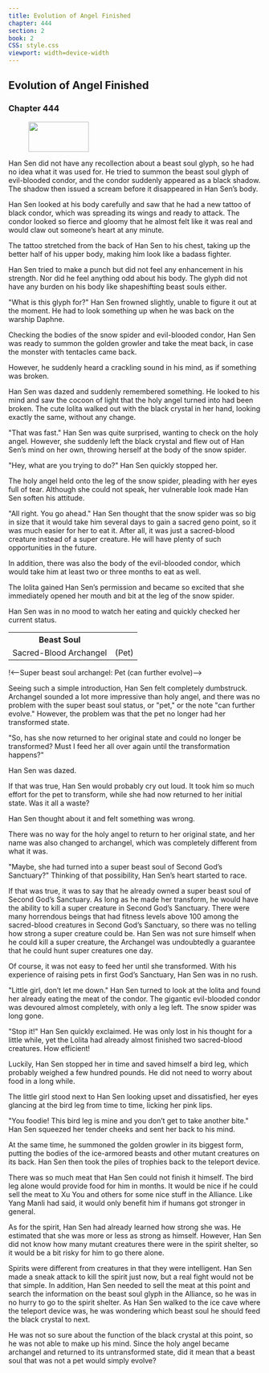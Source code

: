```yaml
---
title: Evolution of Angel Finished
chapter: 444
section: 2
book: 2
CSS: style.css
viewport: width=device-width
---
```


## Evolution of Angel Finished

### Chapter 444

<figure>
	<img src="../Images/gem.gif" alt="" id="gem" width="120" height="60" />
</figure>

Han Sen did not have any recollection about a beast soul glyph, so he had no idea what it was used for. He tried to summon the beast soul glyph of evil-blooded condor, and the condor suddenly appeared as a black shadow. The shadow then issued a scream before it disappeared in Han Sen’s body.

Han Sen looked at his body carefully and saw that he had a new tattoo of black condor, which was spreading its wings and ready to attack. The condor looked so fierce and gloomy that he almost felt like it was real and would claw out someone’s heart at any minute.

The tattoo stretched from the back of Han Sen to his chest, taking up the better half of his upper body, making him look like a badass fighter.

Han Sen tried to make a punch but did not feel any enhancement in his strength. Nor did he feel anything odd about his body. The glyph did not have any burden on his body like shapeshifting beast souls either.

"What is this glyph for?" Han Sen frowned slightly, unable to figure it out at the moment. He had to look something up when he was back on the warship Daphne.

Checking the bodies of the snow spider and evil-blooded condor, Han Sen was ready to summon the golden growler and take the meat back, in case the monster with tentacles came back.

However, he suddenly heard a crackling sound in his mind, as if something was broken.

Han Sen was dazed and suddenly remembered something. He looked to his mind and saw the cocoon of light that the holy angel turned into had been broken. The cute lolita walked out with the black crystal in her hand, looking exactly the same, without any change.

"That was fast." Han Sen was quite surprised, wanting to check on the holy angel. However, she suddenly left the black crystal and flew out of Han Sen’s mind on her own, throwing herself at the body of the snow spider.

"Hey, what are you trying to do?" Han Sen quickly stopped her.

The holy angel held onto the leg of the snow spider, pleading with her eyes full of tear. Although she could not speak, her vulnerable look made Han Sen soften his attitude.

"All right. You go ahead." Han Sen thought that the snow spider was so big in size that it would take him several days to gain a sacred geno point, so it was much easier for her to eat it. After all, it was just a sacred-blood creature instead of a super creature. He will have plenty of such opportunities in the future.

In addition, there was also the body of the evil-blooded condor, which would take him at least two or three months to eat as well.

The lolita gained Han Sen’s permission and became so excited that she immediately opened her mouth and bit at the leg of the snow spider.

Han Sen was in no mood to watch her eating and quickly checked her current status.

<div class”tables”>
    <table class=“beast”>
         <tr>
            <th cold pan=“2”>Beast Soul</th>
         </tr><tr>
             <td>Sacred-Blood Archangel</td>
             <td>(Pet)</td>
         </tr>
    </table>
    !<—Super beast soul archangel: Pet (can further evolve)—>
</div>

Seeing such a simple introduction, Han Sen felt completely dumbstruck. Archangel sounded a lot more impressive than holy angel, and there was no problem with the super beast soul status, or "pet," or the note "can further evolve." However, the problem was that the pet no longer had her transformed state.

"So, has she now returned to her original state and could no longer be transformed? Must I feed her all over again until the transformation happens?"

Han Sen was dazed.

If that was true, Han Sen would probably cry out loud. It took him so much effort for the pet to transform, while she had now returned to her initial state. Was it all a waste?

Han Sen thought about it and felt something was wrong.

There was no way for the holy angel to return to her original state, and her name was also changed to archangel, which was completely different from what it was.

"Maybe, she had turned into a super beast soul of Second God’s Sanctuary?" Thinking of that possibility, Han Sen’s heart started to race.

If that was true, it was to say that he already owned a super beast soul of Second God’s Sanctuary. As long as he made her transform, he would have the ability to kill a super creature in Second God’s Sanctuary. There were many horrendous beings that had fitness levels above 100 among the sacred-blood creatures in Second God’s Sanctuary, so there was no telling how strong a super creature could be. Han Sen was not sure himself when he could kill a super creature, the Archangel was undoubtedly a guarantee that he could hunt super creatures one day.

Of course, it was not easy to feed her until she transformed. With his experience of raising pets in first God’s Sanctuary, Han Sen was in no rush.

"Little girl, don’t let me down." Han Sen turned to look at the lolita and found her already eating the meat of the condor. The gigantic evil-blooded condor was devoured almost completely, with only a leg left. The snow spider was long gone.

"Stop it!" Han Sen quickly exclaimed. He was only lost in his thought for a little while, yet the Lolita had already almost finished two sacred-blood creatures. How efficient!

Luckily, Han Sen stopped her in time and saved himself a bird leg, which probably weighed a few hundred pounds. He did not need to worry about food in a long while.

The little girl stood next to Han Sen looking upset and dissatisfied, her eyes glancing at the bird leg from time to time, licking her pink lips.

"You foodie! This bird leg is mine and you don’t get to take another bite." Han Sen squeezed her tender cheeks and sent her back to his mind.

At the same time, he summoned the golden growler in its biggest form, putting the bodies of the ice-armored beasts and other mutant creatures on its back. Han Sen then took the piles of trophies back to the teleport device.

There was so much meat that Han Sen could not finish it himself. The bird leg alone would provide food for him in months. It would be nice if he could sell the meat to Xu You and others for some nice stuff in the Alliance. Like Yang Manli had said, it would only benefit him if humans got stronger in general.

As for the spirit, Han Sen had already learned how strong she was. He estimated that she was more or less as strong as himself. However, Han Sen did not know how many mutant creatures there were in the spirit shelter, so it would be a bit risky for him to go there alone.

Spirits were different from creatures in that they were intelligent. Han Sen made a sneak attack to kill the spirit just now, but a real fight would not be that simple. In addition, Han Sen needed to sell the meat at this point and search the information on the beast soul glyph in the Alliance, so he was in no hurry to go to the spirit shelter. As Han Sen walked to the ice cave where the teleport device was, he was wondering which beast soul he should feed the black crystal to next.

He was not so sure about the function of the black crystal at this point, so he was not able to make up his mind. Since the holy angel became archangel and returned to its untransformed state, did it mean that a beast soul that was not a pet would simply evolve?